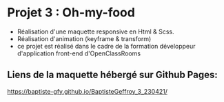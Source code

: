 # Projet 3 : Oh-my-food
- Réalisation d'une maquette responsive en Html & Scss.
- Réalisation d'animation (keyframe & transform)
- ce projet est réalisé dans le cadre de la formation développeur d'application front-end d'OpenClassRooms
 

## Liens de la maquette hébergé sur Github Pages:
https://baptiste-gfy.github.io/BaptisteGeffroy_3_230421/


